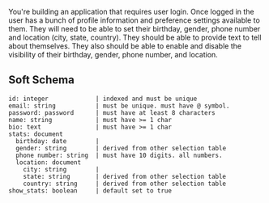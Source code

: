 You're building an application that requires user login. Once logged in the user has a bunch of profile information and preference settings available to them. They will need to be able to set their birthday, gender, phone number and location (city, state, country). They should be able to provide text to tell about themselves. They also should be able to enable and disable the visibility of their birthday, gender, phone number, and location.

## Soft Schema
```
id: integer             | indexed and must be unique
email: string           | must be unique. must have @ symbol.
password: password      | must have at least 8 characters
name: string            | must have >= 1 char
bio: text               | must have >= 1 char
stats: document
  birthday: date        |
  gender: string        | derived from other selection table
  phone number: string  | must have 10 digits. all numbers.
  location: document
    city: string        |
    state: string       | derived from other selection table
    country: string     | derived from other selection table
show_stats: boolean     | default set to true
```



